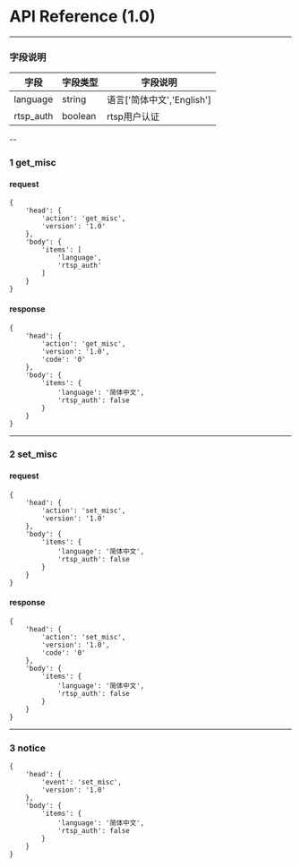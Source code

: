 # API Reference (1.0)
---
	
### 字段说明
字段|字段类型|字段说明
---|---|---
language|string|语言['简体中文','English']
rtsp_auth|boolean|rtsp用户认证

--
### 1 get_misc
#### request

	{
		'head': {
			'action': 'get_misc',
			'version': '1.0'
		},
		'body': {
			'items': [
				'language',
				'rtsp_auth'
			]
		}
	}

#### response

	{
		'head': {
			'action': 'get_misc',
			'version': '1.0',
			'code': '0'
		},
		'body': {
			'items': {
				'language': '简体中文',
				'rtsp_auth': false
			}
		}
	}

---
### 2 set_misc
#### request

	{
		'head': {
			'action': 'set_misc',
			'version': '1.0'
		},
		'body': {
			'items': {
				'language': '简体中文',
				'rtsp_auth': false
			}
		}
	}

#### response

	{
		'head': {
			'action': 'set_misc',
			'version': '1.0',
			'code': '0'
		},
		'body': {
			'items': {
				'language': '简体中文',
				'rtsp_auth': false
			}
		}
	}

---
### 3 notice

	{
		'head': {
			'event': 'set_misc',
			'version': '1.0'
		},
		'body': {
			'items': {
				'language': '简体中文',
				'rtsp_auth': false
			}
		}
	}